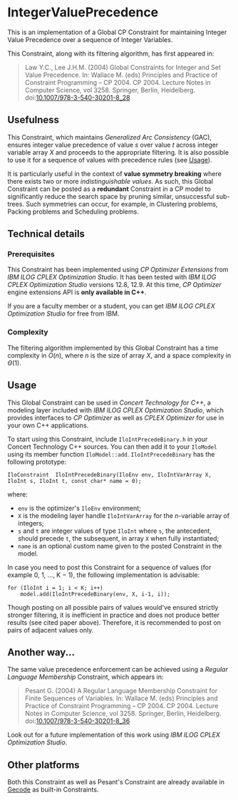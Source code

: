 # IntegerValuePrecedence

This is an implementation of a Global CP Constraint for maintaining Integer Value Precedence over a sequence of Integer Variables.

This Constraint, along with its filtering algorithm, has first appeared in:
> Law Y.C., Lee J.H.M. (2004) Global Constraints for Integer and Set Value Precedence. In: Wallace M. (eds) Principles and Practice of Constraint Programming – CP 2004. CP 2004. Lecture Notes in Computer Science, vol 3258. Springer, Berlin, Heidelberg. doi:[10.1007/978-3-540-30201-8_28](https://doi.org/10.1007/978-3-540-30201-8_28)

## Usefulness

This Constraint, which maintains *Generalized Arc Consistency* (GAC), ensures integer value precedence of value *s* over value *t* across integer variable array *X* and proceeds to the appropriate filtering. It is also possible to use it for a sequence of values with precedence rules (see [Usage](#Usage)).

It is particularly useful in the context of **value symmetry breaking** where there exists two or more *indistinguishable values*. As such, this Global Constraint can be posted as a **redundant** Constraint in a CP model to significantly reduce the search space by pruning similar, unsuccessful sub-trees. Such symmetries can occur, for example, in Clustering problems, Packing problems and Scheduling problems.

## Technical details

### Prerequisites

This Constraint has been implemented using *CP Optimizer Extensions* from *IBM ILOG CPLEX Optimization Studio*. It has been tested with *IBM ILOG CPLEX Optimization Studio* versions 12.8, 12.9. At this time, *CP Optimizer* engine extensions API is **only available in C++**.

If you are a faculty member or a student, you can get *IBM ILOG CPLEX Optimization Studio* for free from IBM.

### Complexity

The filtering algorithm implemented by this Global Constraint has a time complexity in *O*(*n*), where *n* is the size of array *X*, and a space complexity in *&#920;*(1).


## Usage

This Global Constraint can be used in *Concert Technology for C++*, a modeling layer included with *IBM ILOG CPLEX Optimization Studio*, which provides interfaces to *CP Optimizer* as well as *CPLEX Optimizer* for use in your own C++ applications.

To start using this Constraint, include `IloIntPrecedeBinary.h` in your Concert Technology C++ sources. You can then add it to your `IloModel` using its member function `IloModel::add`. `IloIntPrecedeBinary` has the following prototype:
```
IloConstraint  IloIntPrecedeBinary(IloEnv env, IloIntVarArray X, IloInt s, IloInt t, const char* name = 0);
```

where:
- `env` is the optimizer's `IloEnv` environment;
- `X` is the modeling layer handle `IloIntVarArray` for the *n*-variable array of integers;
- `s` and `t` are integer values of type `IloInt` where `s`, the antecedent, should precede `t`, the subsequent, in array `X` when fully instantiated;
- `name` is an optional custom name given to the posted Constraint in the model.

In case you need to post this Constraint for a sequence of values (for example 0, 1, ..., K &#8722; 1), the following implementation is advisable:
```
for (IloInt i = 1; i < K; i++)
    model.add(IloIntPrecedeBinary(env, X, i-1, i));
```

Though posting on all possible pairs of values would've ensured strictly stronger filtering, it is inefficient in practice and does not produce better results (see cited paper above). Therefore, it is recommended to post on pairs of adjacent values only.

## Another way...

The same value precedence enforcement can be achieved using a *Regular Language Membership* Constraint, which appears in:
> Pesant G. (2004) A Regular Language Membership Constraint for Finite Sequences of Variables. In: Wallace M. (eds) Principles and Practice of Constraint Programming – CP 2004. CP 2004. Lecture Notes in Computer Science, vol 3258. Springer, Berlin, Heidelberg. doi:[10.1007/978-3-540-30201-8_36](https://doi.org/10.1007/978-3-540-30201-8_36)

Look out for a future implementation of this work using *IBM ILOG CPLEX Optimization Studio*.

## Other platforms

Both this Constraint as well as Pesant's Constraint are already available in [Gecode](https://github.com/Gecode/gecode) as built-in Constraints.